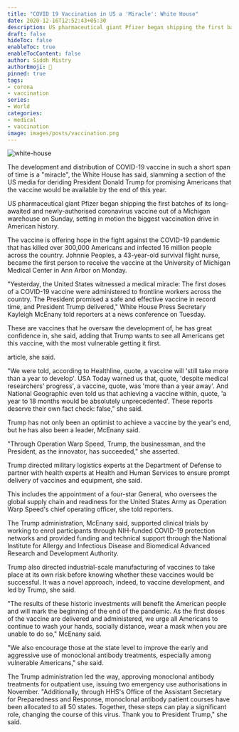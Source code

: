 ```yaml
---
title: "COVID 19 Vaccination in US a 'Miracle': White House"
date: 2020-12-16T12:52:43+05:30
description: US pharmaceutical giant Pfizer began shipping the first batches of its long-awaited and newly-authorised coronavirus vaccine out of a Michigan warehouse on Sunday, setting in motion the biggest vaccination drive in American history.
draft: false
hideToc: false
enableToc: true
enableTocContent: false
author: Siddh Mistry
authorEmoji: 🤯
pinned: true
tags:
- corona
- vaccination
series:
- World
categories:
- medical
- vaccination
image: images/posts/vaccination.png
---
```


![white-house](/images/posts/white-house.jpg)

The development and distribution of COVID-19 vaccine in such a short span of time is a "miracle", the White House has said, slamming a section of the US media for deriding President Donald Trump for promising Americans that the vaccine would be available by the end of this year.

US pharmaceutical giant Pfizer began shipping the first batches of its long-awaited and newly-authorised coronavirus vaccine out of a Michigan warehouse on Sunday, setting in motion the biggest vaccination drive in American history.

The vaccine is offering hope in the fight against the COVID-19 pandemic that has killed over 300,000 Americans and infected 16 million people across the country. Johnnie Peoples, a 43-year-old survival flight nurse, became the first person to receive the vaccine at the University of Michigan Medical Center in Ann Arbor on Monday.

"Yesterday, the United States witnessed a medical miracle: The first doses of a COVID-19 vaccine were administered to frontline workers across the country. The President promised a safe and effective vaccine in record time, and President Trump delivered," White House Press Secretary Kayleigh McEnany told reporters at a news conference on Tuesday.

These are vaccines that he oversaw the development of, he has great confidence in, she said, adding that Trump wants to see all Americans get this vaccine, with the most vulnerable getting it first.

 article, she said.

"We were told, according to Healthline, quote, a vaccine will 'still take more than a year to develop'. USA Today warned us that, quote, 'despite medical researchers' progress', a vaccine, quote, was 'more than a year away'. And National Geographic even told us that achieving a vaccine within, quote, 'a year to 18 months would be absolutely unprecedented'. These reports deserve their own fact check: false," she said.

Trump has not only been an optimist to achieve a vaccine by the year's end, but he has also been a leader, McEnany said.

"Through Operation Warp Speed, Trump, the businessman, and the President, as the innovator, has succeeded," she asserted.

Trump directed military logistics experts at the Department of Defense to partner with health experts at Health and Human Services to ensure prompt delivery of vaccines and equipment, she said.

This includes the appointment of a four-star General, who oversees the global supply chain and readiness for the United States Army as Operation Warp Speed's chief operating officer, she told reporters.

The Trump administration, McEnany said, supported clinical trials by working to enrol participants through NIH-funded COVID-19 protection networks and provided funding and technical support through the National Institute for Allergy and Infectious Disease and Biomedical Advanced Research and Development Authority.

Trump also directed industrial-scale manufacturing of vaccines to take place at its own risk before knowing whether these vaccines would be successful. It was a novel approach, indeed, to vaccine development, and led by Trump, she said.

"The results of these historic investments will benefit the American people and will mark the beginning of the end of the pandemic. As the first doses of the vaccine are delivered and administered, we urge all Americans to continue to wash your hands, socially distance, wear a mask when you are unable to do so," McEnany said.

"We also encourage those at the state level to improve the early and aggressive use of monoclonal antibody treatments, especially among vulnerable Americans," she said.

The Trump administration led the way, approving monoclonal antibody treatments for outpatient use, issuing two emergency use authorisations in November. "Additionally, through HHS's Office of the Assistant Secretary for Preparedness and Response, monoclonal antibody patient courses have been allocated to all 50 states. Together, these steps can play a significant role, changing the course of this virus. Thank you to President Trump," she said.